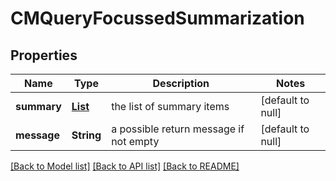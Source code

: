 # CMQueryFocussedSummarization
## Properties

| Name | Type | Description | Notes |
|------------ | ------------- | ------------- | -------------|
| **summary** | [**List**](CMDParagraphSummary.md) | the list of summary items | [default to null] |
| **message** | **String** | a possible return message if not empty | [default to null] |

[[Back to Model list]](../README.md#documentation-for-models) [[Back to API list]](../README.md#documentation-for-api-endpoints) [[Back to README]](../README.md)

